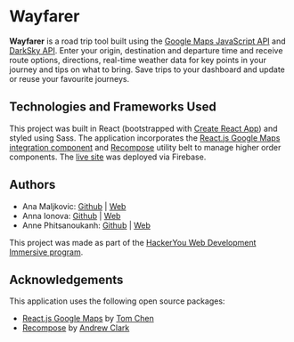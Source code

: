 # Wayfarer
**Wayfarer** is a road trip tool built using the [Google Maps JavaScript API](https://developers.google.com/maps/documentation/javascript/tutorial) and [DarkSky API](https://darksky.net/dev). Enter your origin, destination and departure time and receive route options, directions, real-time weather data for key points in your journey and tips on what to bring. Save trips to your dashboard and update or reuse your favourite journeys.

<!-- ## Features
## How to Use
## Methodology
- Link to a Medium post; include info about this being part of HY bootcamp -->

## Technologies and Frameworks Used
This project was built in React (bootstrapped with [Create React App](https://github.com/facebook/create-react-app)) and styled using Sass. The application incorporates the [React.js Google Maps integration component](https://github.com/tomchentw/react-google-maps) and [Recompose](https://github.com/acdlite/recompose) utility belt to manage higher order components. The [live site](https://wayfarerapp-23437.firebaseapp.com/) was deployed via Firebase.

## Authors
* Ana Maljkovic: [Github](https://github.com/anamaljkovic) | [Web](https://anamaljkovic.com)
* Anna Ionova: [Github](https://github.com/anncrypt) | [Web](http://www.annaionova.com/)
* Anne Phitsanoukanh: [Github](https://github.com/annephits) | [Web](http://www.annephits.com/)

This project was made as part of the [HackerYou Web Development Immersive program](https://hackeryou.com/courses/bootcamp).

## Acknowledgements
This application uses the following open source packages:
* [React.js Google Maps](https://github.com/tomchentw/react-google-maps) by [Tom Chen](https://github.com/tomchentw)
* [Recompose](https://github.com/acdlite/recompose) by [Andrew Clark](https://github.com/acdlite)